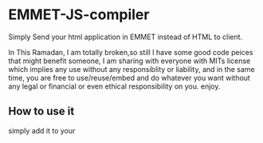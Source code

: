 # EMMET-JS-compiler
Simply Send your html application in EMMET instead of HTML to client. 

In This Ramadan, I am totally broken,so still I have some good code peices that might benefit someone, I am sharing with everyone with MITs license which implies any use without any responsiblity or liability, and in the same time, you are free to use/reuse/embed and do whatever you want without any legal or financial or even ethical responsibility on you. enjoy.

## How to use it
simply add it to your <script src="path/to/emmet.js">
and you can use it in 2 ways:

### Append directly
to document body or another existing DOM Element:
EMMET.apped (DOMElement, `div.class#id[Style="color:red"]+p{Hello this is the new era of EMMET}`);
or
### Create Html using parser
let html = EMMET.parse( `div.class#id[Style="color:red"]+p{Hello this is the new era of EMMET}`);

